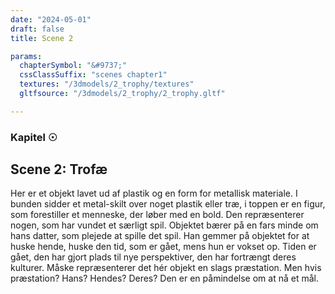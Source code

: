 ```yaml
---
date: "2024-05-01"
draft: false
title: Scene 2

params:
  chapterSymbol: "&#9737;"
  cssClassSuffix: "scenes chapter1"
  textures: "/3dmodels/2_trophy/textures"
  gltfsource: "/3dmodels/2_trophy/2_trophy.gltf"

---
```

### Kapitel &#9737;
## Scene 2: Trofæ
<canvas id="c"></canvas>

Her er et objekt lavet ud af plastik og en form for metallisk materiale. I bunden sidder et metal-skilt over noget plastik eller træ, i toppen er en figur, som forestiller et menneske, der løber med en bold. Den repræsenterer nogen, som har vundet et særligt spil. Objektet bærer på en fars minde om hans datter, som plejede at spille det spil. Han gemmer på objektet for at huske hende, huske den tid, som er gået, mens hun er vokset op. Tiden er gået, den har gjort plads til nye perspektiver, den har fortrængt deres kulturer. Måske repræsenterer det hér objekt en slags præstation. Men hvis præstation? Hans? Hendes? Deres? Den er en påmindelse om at nå et mål.

